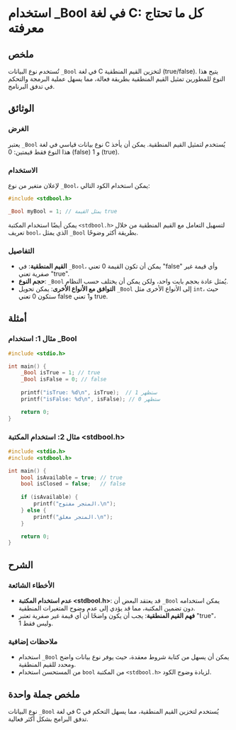 <!--
Meta Description: # استخدام _Bool في لغة C: كل ما تحتاج معرفته ## ملخص تُستخدم نوع البيانات `_Bool` في لغة C لتخزين القيم المنطقية (true/false). يتيح هذا النوع للمطورين...
Meta Keywords: _bool, المنطقية, true, استخدام, يمكن
-->

# استخدام _Bool في لغة C: كل ما تحتاج معرفته 

## ملخص
تُستخدم نوع البيانات `_Bool` في لغة C لتخزين القيم المنطقية (true/false). يتيح هذا النوع للمطورين تمثيل القيم المنطقية بطريقة فعالة، مما يسهل عملية البرمجة والتحكم في تدفق البرنامج.

## الوثائق
### الغرض
يعتبر `_Bool` نوع بيانات قياسي في لغة C يُستخدم لتمثيل القيم المنطقية. يمكن أن يأخذ هذا النوع فقط قيمتين: 0 (false) و 1 (true). 

### الاستخدام
لإعلان متغير من نوع `_Bool`، يمكن استخدام الكود التالي:
```c
#include <stdbool.h>

_Bool myBool = 1; // يمثل القيمة true
```
يمكن أيضًا استخدام المكتبة `<stdbool.h>` لتسهيل التعامل مع القيم المنطقية من خلال تعريف `bool`، الذي يمثل `_Bool` بطريقة أكثر وضوحًا.

### التفاصيل
- **القيم المنطقية**: في `_Bool`، يمكن أن تكون القيمة 0 تعني "false" وأي قيمة غير صفرية تعني "true".
- **حجم النوع**: `_Bool` يُمثل عادة بحجم بايت واحد، ولكن يمكن أن يختلف حسب النظام.
- **التوافق مع الأنواع الأخرى**: يمكن تحويل `_Bool` إلى الأنواع الأخرى مثل `int`، حيث ستكون 0 تعني false و1 تعني true.

## أمثلة
### مثال 1: استخدام _Bool
```c
#include <stdio.h>

int main() {
    _Bool isTrue = 1; // true
    _Bool isFalse = 0; // false
    
    printf("isTrue: %d\n", isTrue);  // ستظهر 1
    printf("isFalse: %d\n", isFalse); // ستظهر 0

    return 0;
}
```

### مثال 2: استخدام المكتبة <stdbool.h>
```c
#include <stdio.h>
#include <stdbool.h>

int main() {
    bool isAvailable = true; // true
    bool isClosed = false;   // false
    
    if (isAvailable) {
        printf("المتجر مفتوح.\n");
    } else {
        printf("المتجر مغلق.\n");
    }

    return 0;
}
```

## الشرح
### الأخطاء الشائعة
- **عدم استخدام المكتبة <stdbool.h>**: قد يعتقد البعض أن `_Bool` يمكن استخدامه دون تضمين المكتبة، مما قد يؤدي إلى عدم وضوح المتغيرات المنطقية.
- **فهم القيم المنطقية**: يجب أن يكون واضحًا أن أي قيمة غير صفرية تعتبر "true"، وليس فقط 1.

### ملاحظات إضافية
- استخدام `_Bool` يمكن أن يسهل من كتابة شروط معقدة، حيث يوفر نوع بيانات واضح ومحدد للقيم المنطقية.
- من المستحسن استخدام `bool` من المكتبة `<stdbool.h>` لزيادة وضوح الكود.

## ملخص جملة واحدة
نوع البيانات `_Bool` في لغة C يُستخدم لتخزين القيم المنطقية، مما يسهل التحكم في تدفق البرامج بشكل أكثر فعالية.